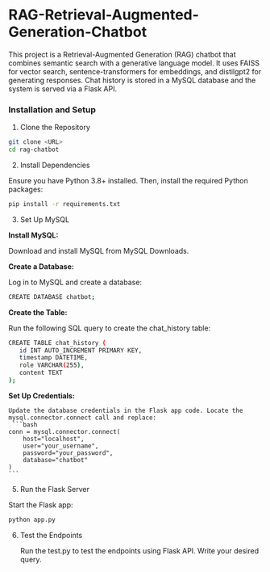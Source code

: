# RAG-Retrieval-Augmented-Generation-Chatbot

This project is a Retrieval-Augmented Generation (RAG) chatbot that combines semantic search with a generative language model. It uses FAISS for vector search, sentence-transformers for embeddings, and distilgpt2 for generating responses. Chat history is stored in a MySQL database and the system is served via a Flask API.

### Installation and Setup

1. Clone the Repository
  ```bash
  git clone <URL>
  cd rag-chatbot
  ```

2. Install Dependencies

  Ensure you have Python 3.8+ installed. Then, install the required Python packages:
  ```bash
  pip install -r requirements.txt
  ```

3. Set Up MySQL
   
  **Install MySQL:**
  
  Download and install MySQL from MySQL Downloads.
  
  **Create a Database:**
  
  Log in to MySQL and create a database:
   ```bash
   CREATE DATABASE chatbot;
   ```

  **Create the Table:**

  Run the following SQL query to create the chat_history table:
   ```bash
  CREATE TABLE chat_history (
      id INT AUTO_INCREMENT PRIMARY KEY,
      timestamp DATETIME,
      role VARCHAR(255),
      content TEXT
  );
  ```

  **Set Up Credentials:**
  
    Update the database credentials in the Flask app code. Locate the mysql.connector.connect call and replace:
     ```bash
    conn = mysql.connector.connect(
        host="localhost",
        user="your_username",
        password="your_password",
        database="chatbot"
    )
    ```

5. Run the Flask Server

  Start the Flask app:
  ```bash
  python app.py
  ```

6. Test the Endpoints

   Run the test.py to test the endpoints using Flask API. Write your desired query.
   
